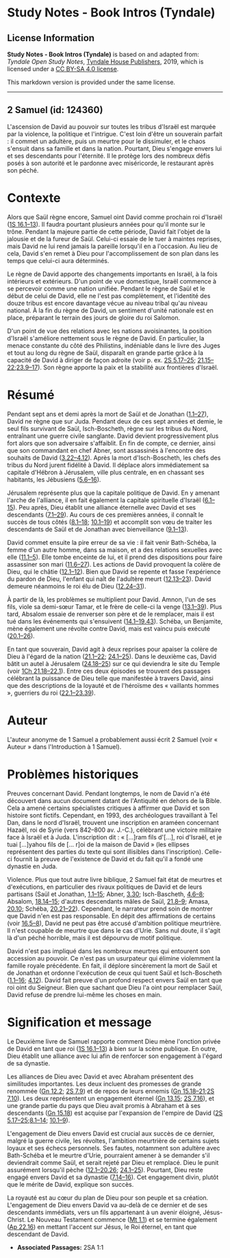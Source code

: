 # Study Notes - Book Intros (Tyndale)

## License Information

**Study Notes - Book Intros (Tyndale)** is based on and adapted from: _Tyndale Open Study Notes_, [Tyndale House Publishers](https://tyndaleopenresources.com/), 2019, which is licensed under a [CC BY-SA 4.0 license](https://creativecommons.org/licenses/by-sa/4.0/legalcode.en).

This markdown version is provided under the same license.



--------------------------------

## 2 Samuel (id: 124360)

L'ascension de David au pouvoir sur toutes les tribus d'Israël est marquée par la violence, la politique et l'intrigue. C'est loin d'être un souverain parfait : il commet un adultère, puis un meurtre pour le dissimuler, et le chaos s'ensuit dans sa famille et dans la nation. Pourtant, Dieu s'engage envers lui et ses descendants pour l'éternité. Il le protège lors des nombreux défis posés à son autorité et le pardonne avec miséricorde, le restaurant après son péché.

Contexte
========

Alors que Saül règne encore, Samuel oint David comme prochain roi d'Israël ([1S 16\.1–13](https://ref.ly/1Sam16:1-1Sam16:13)). Il faudra pourtant plusieurs années pour qu'il monte sur le trône. Pendant la majeure partie de cette période, David fait l'objet de la jalousie et de la fureur de Saül. Celui\-ci essaie de le tuer à maintes reprises, mais David ne lui rend jamais la pareille lorsqu'il en a l'occasion. Au lieu de cela, David s'en remet à Dieu pour l'accomplissement de son plan dans les temps que celui\-ci aura déterminés.

Le règne de David apporte des changements importants en Israël, à la fois intérieurs et extérieurs. D'un point de vue domestique, Israël commence à se percevoir comme une nation unifiée. Pendant le règne de Saül et le début de celui de David, elle ne l'est pas complètement, et l'identité des douze tribus est encore davantage vécue au niveau tribal qu'au niveau national. À la fin du règne de David, un sentiment d'unité nationale est en place, préparant le terrain des jours de gloire du roi Salomon.

D'un point de vue des relations avec les nations avoisinantes, la position d'Israël s'améliore nettement sous le règne de David. En particulier, la menace constante du côté des Philistins, indéniable dans le livre des Juges et tout au long du règne de Saül, disparaît en grande partie grâce à la capacité de David à diriger de façon adroite (voir p. ex. [2S 5\.17–25](https://ref.ly/2Sam5:17-2Sam5:25); [21\.15–22](https://ref.ly/2Sam21:15-2Sam21:22);[23\.9–17](https://ref.ly/2Sam23:9-2Sam23:17)). Son règne apporte la paix et la stabilité aux frontières d'Israël.

Résumé
======

Pendant sept ans et demi après la mort de Saül et de Jonathan ([1\.1–27](https://ref.ly/2Sam1:1-2Sam1:27)), David ne règne que sur Juda. Pendant deux de ces sept années et demie, le seul fils survivant de Saül, Isch\-Boscheth, règne sur les tribus du Nord, entraînant une guerre civile sanglante. David devient progressivement plus fort alors que son adversaire s'affaiblit. En fin de compte, ce dernier, ainsi que son commandant en chef Abner, sont assassinés à l'encontre des souhaits de David ([3\.22–4\.12](https://ref.ly/2Sam3:22-2Sam4:12)). Après la mort d'Isch\-Boscheth, les chefs des tribus du Nord jurent fidélité à David. Il déplace alors immédiatement sa capitale d'Hébron à Jérusalem, ville plus centrale, en en chassant ses habitants, les Jébusiens ([5\.6–16](https://ref.ly/2Sam5:6-2Sam5:16)).

Jérusalem représente plus que la capitale politique de David. En y amenant l'arche de l'alliance, il en fait également la capitale spirituelle d'Israël ([6\.1–15](https://ref.ly/2Sam6:1-2Sam6:15)). Peu après, Dieu établit une alliance éternelle avec David et ses descendants ([7\.1–29](https://ref.ly/2Sam7:1-2Sam7:29)). Au cours de ces premières années, il connaît le succès de tous côtés ([8\.1–18](https://ref.ly/2Sam8:1-2Sam8:18); [10\.1–19](https://ref.ly/2Sam10:1-2Sam10:19)) et accomplit son vœu de traiter les descendants de Saül et de Jonathan avec bienveillance ([9\.1–13](https://ref.ly/2Sam9:1-2Sam9:13)).

David commet ensuite la pire erreur de sa vie : il fait venir Bath\-Schéba, la femme d'un autre homme, dans sa maison, et a des relations sexuelles avec elle ([11\.1–5](https://ref.ly/2Sam11:1-2Sam11:5)). Elle tombe enceinte de lui, et il prend des dispositions pour faire assassiner son mari ([11\.6–27](https://ref.ly/2Sam11:6-2Sam11:27)). Les actions de David provoquent la colère de Dieu, qui le châtie ([12\.1–12](https://ref.ly/2Sam12:1-2Sam12:12)). Bien que David se repente et fasse l'expérience du pardon de Dieu, l'enfant qui naît de l'adultère meurt ([12\.13–23](https://ref.ly/2Sam12:13-2Sam12:23)). David demeure néanmoins le roi élu de Dieu ([12\.24–31](https://ref.ly/2Sam12:24-2Sam12:31)).

À partir de là, les problèmes se multiplient pour David. Amnon, l'un de ses fils, viole sa demi\-sœur Tamar, et le frère de celle\-ci la venge ([13\.1–39](https://ref.ly/2Sam13:1-2Sam13:39)). Plus tard, Absalom essaie de renverser son père et de le remplacer, mais il est tué dans les événements qui s'ensuivent ([14\.1–19\.43](https://ref.ly/2Sam14:1-2Sam19:43)). Schéba, un Benjamite, mène également une révolte contre David, mais est vaincu puis exécuté ([20\.1–26](https://ref.ly/2Sam20:1-2Sam20:26)).

En tant que souverain, David agit à deux reprises pour apaiser la colère de Dieu à l'égard de la nation ([21\.1–22](https://ref.ly/2Sam21:1-2Sam21:22); [24\.1–25](https://ref.ly/2Sam24:1-2Sam24:25)). Dans le deuxième cas, David bâtit un autel à Jérusalem ([24\.18–25](https://ref.ly/2Sam24:18-2Sam24:25)) sur ce qui deviendra le site du Temple (voir [1Ch 21\.18–22\.1](https://ref.ly/1Chr21:18-1Chr22:1)). Entre ces deux épisodes se trouvent des passages célébrant la puissance de Dieu telle que manifestée à travers David, ainsi que des descriptions de la loyauté et de l'héroïsme des « vaillants hommes », guerriers du roi ([22\.1–23\.39](https://ref.ly/2Sam22:1-2Sam23:39)).

Auteur
======

L'auteur anonyme de 1 Samuel a probablement aussi écrit 2 Samuel (voir « Auteur » dans l'Introduction à 1 Samuel).

Problèmes historiques
=====================

Preuves concernant David. Pendant longtemps, le nom de David n'a été découvert dans aucun document datant de l'Antiquité en dehors de la Bible. Cela a amené certains spécialistes critiques à affirmer que David et son histoire sont fictifs. Cependant, en 1993, des archéologues travaillant à Tel Dan, dans le nord d'Israël, trouvent une inscription en araméen concernant Hazaël, roi de Syrie (vers 842–800 av. J.\-C.), célébrant une victoire militaire face à Israël et à Juda. L'inscription dit : « \[...]ram fils d'\[...], roi d'Israël, et je tuai \[...]yahou fils de \[... r]oi de la maison de David » (les ellipses représentent des parties du texte qui sont illisibles dans l'inscription). Celle\-ci fournit la preuve de l'existence de David et du fait qu'il a fondé une dynastie en Juda.

Violence. Plus que tout autre livre biblique, 2 Samuel fait état de meurtres et d'exécutions, en particulier des rivaux politiques de David et de leurs partisans (Saül et Jonathan, [1\.1–15](https://ref.ly/2Sam1:1-2Sam1:15); Abner, [3\.30](https://ref.ly/2Sam3:30); Isch\-Bascheth, [4\.6–8](https://ref.ly/2Sam4:6-2Sam4:8); Absalom, [18\.14–15](https://ref.ly/2Sam18:14-2Sam18:15); d'autres descendants mâles de Saül, [21\.8–9](https://ref.ly/2Sam21:8-2Sam21:9); Amasa, [20\.10](https://ref.ly/2Sam20:10); Schéba, [20\.21–22](https://ref.ly/2Sam20:21-2Sam20:22)). Cependant, le narrateur prend soin de montrer que David n'en est pas responsable. En dépit des affirmations de certains (voir [16\.5–8](https://ref.ly/2Sam16:5-2Sam16:8)), David ne peut pas être accusé d'ambition politique meurtrière. Il n'est coupable de meurtre que dans le cas d'Urie. Sans nul doute, il s'agit là d'un péché horrible, mais il est dépourvu de motif politique.

David n'est pas impliqué dans les nombreux meurtres qui entourent son accession au pouvoir. Ce n'est pas un usurpateur qui élimine violemment la famille royale précédente. En fait, il déplore sincèrement la mort de Saül et de Jonathan et ordonne l'exécution de ceux qui tuent Saül et Isch\-Boscheth ([1\.1–16](https://ref.ly/2Sam1:1-2Sam1:16); [4\.12](https://ref.ly/2Sam4:12)). David fait preuve d'un profond respect envers Saül en tant que roi oint du Seigneur. Bien que sachant que Dieu l'a oint pour remplacer Saül, David refuse de prendre lui\-même les choses en main.

Signification et message
========================

Le Deuxième livre de Samuel rapporte comment Dieu mène l'onction privée de David en tant que roi ([1S 16\.1–13](https://ref.ly/1Sam16:1-1Sam16:13)) à bien sur la scène publique. En outre, Dieu établit une alliance avec lui afin de renforcer son engagement à l'égard de sa dynastie.

Les alliances de Dieu avec David et avec Abraham présentent des similitudes importantes. Les deux incluent des promesses de grande renommée ([Gn 12\.2](https://ref.ly/Gen12:2); [2S 7\.9](https://ref.ly/2Sam7:9)) et de repos de leurs ennemis ([Gn 15\.18–21](https://ref.ly/Gen15:18-Gen15:21);[2S 7\.10](https://ref.ly/2Sam7:10)). Les deux représentent un engagement éternel ([Gn 13\.15](https://ref.ly/Gen13:15); [2S 7\.16](https://ref.ly/2Sam7:16)), et une grande partie du pays que Dieu avait promis à Abraham et à ses descendants ([Gn 15\.18](https://ref.ly/Gen15:18)) est acquise par l'expansion de l'empire de David ([2S 5\.17–25](https://ref.ly/2Sam5:17-2Sam5:25);[8\.1–14](https://ref.ly/2Sam8:1-2Sam8:14); [10\.1–9](https://ref.ly/2Sam10:1-2Sam10:9)).

L'engagement de Dieu envers David est crucial aux succès de ce dernier, malgré la guerre civile, les révoltes, l'ambition meurtrière de certains sujets loyaux et ses échecs personnels. Ses fautes, notamment son adultère avec Bath\-Schéba et le meurtre d'Urie, pourraient amener à se demander s'il deviendrait comme Saül, et serait rejeté par Dieu et remplacé. Dieu le punit assurément lorsqu'il pèche ([12\.1–20\.26](https://ref.ly/2Sam12:1-2Sam20:26); [24\.1–25](https://ref.ly/2Sam24:1-2Sam24:25)). Pourtant, Dieu reste engagé envers David et sa dynastie ([7\.14–16](https://ref.ly/2Sam7:14-2Sam7:16)). Cet engagement divin, plutôt que le mérite de David, explique son succès.

La royauté est au cœur du plan de Dieu pour son peuple et sa création. L'engagement de Dieu envers David va au\-delà de ce dernier et de ses descendants immédiats, vers un fils appartenant à un avenir éloigné, Jésus\-Christ. Le Nouveau Testament commence ([Mt 1\.1](https://ref.ly/Matt1:1)) et se termine également ([Ap 22\.16](https://ref.ly/Rev22:16)) en mettant l'accent sur Jésus, le Roi éternel, en tant que descendant de David.

* **Associated Passages:** 2SA 1:1

